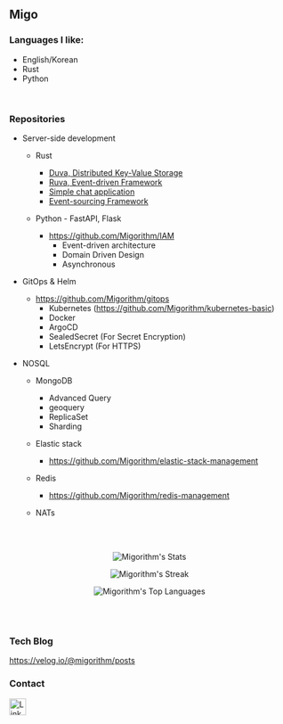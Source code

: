 ## Migo 

### Languages I like: 
- English/Korean
- Rust
- Python
<br>


### Repositories    
- Server-side development
  - Rust
    - <a href="https://github.com/Migorithm/duva" > Duva, Distributed Key-Value Storage<a>
    - <a href="https://github.com/Migorithm/ruva" > Ruva, Event-driven Framework <a>
    - <a href="https://github.com/Migorithm/rusty-chat" > Simple chat application <a>
    - <a href="https://github.com/Migorithm/cqrs"> Event-sourcing Framework <a>

  - Python - FastAPI, Flask  
    - https://github.com/Migorithm/IAM
      - Event-driven architecture 
      - Domain Driven Design 
      - Asynchronous
  
- GitOps & Helm
  - https://github.com/Migorithm/gitops
    - Kubernetes (https://github.com/Migorithm/kubernetes-basic)
    - Docker
    - ArgoCD
    - SealedSecret (For Secret Encryption)
    - LetsEncrypt (For HTTPS)


- NOSQL
  - MongoDB  
    - Advanced Query   
    - geoquery
    - ReplicaSet 
    - Sharding
    
  - Elastic stack
    - https://github.com/Migorithm/elastic-stack-management
 
  - Redis
    - https://github.com/Migorithm/redis-management
   
  - NATs



<br><br>

<div align=center>
  
  ![Migorithm's Stats](https://github-readme-stats.vercel.app/api?username=Migorithm&theme=vue-dark&show_icons=true&hide_border=true&count_private=true&include_all_commits=true)

  ![Migorithm's Streak](https://github-readme-streak-stats.herokuapp.com/?user=Migorithm&theme=vue-dark&hide_border=true)
  
  ![Migorithm's Top Languages](https://github-readme-stats.vercel.app/api/top-langs/?username=Migorithm&theme=vue-dark&show_icons=true&hide_border=true&layout=compact)


  </div>

<br><br>


### Tech Blog
https://velog.io/@migorithm/posts

### Contact
<p>
    <a href="https://www.linkedin.com/in/migo-lee-763874175/" target="_blank">
        <img alt="LinkedIn" src="https://img.shields.io/badge/linkedin-%230077B5.svg?&style=for-the-badge&logo=linkedin&logoColor=white" height="30"/>
    </a> 
</p>








<!---
Migorithm/Migorithm is a ✨ special ✨ repository because its `README.md` (this file) appears on your GitHub profile.
You can click the Preview link to take a look at your changes.
--->
